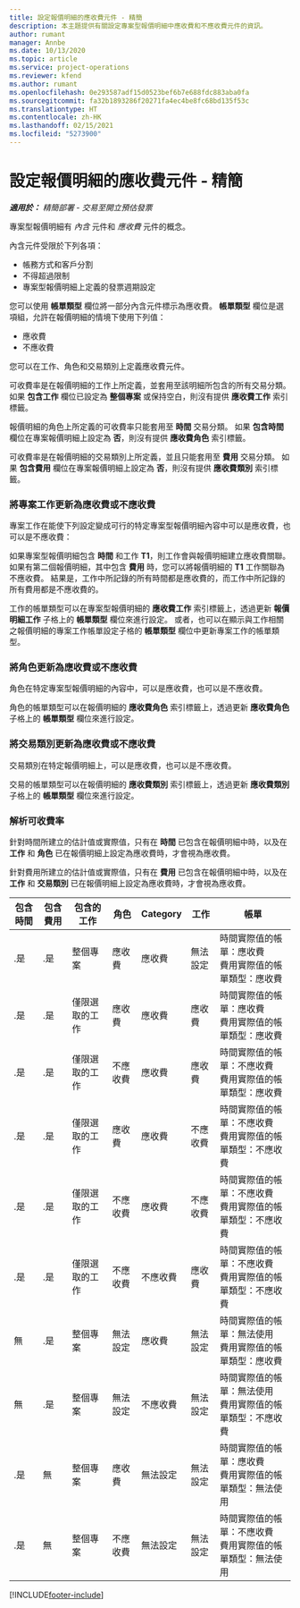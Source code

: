 ```yaml
---
title: 設定報價明細的應收費元件 - 精簡
description: 本主題提供有關設定專案型報價明細中應收費和不應收費元件的資訊。
author: rumant
manager: Annbe
ms.date: 10/13/2020
ms.topic: article
ms.service: project-operations
ms.reviewer: kfend
ms.author: rumant
ms.openlocfilehash: 0e293587adf15d0523bef6b7e688fdc883aba0fa
ms.sourcegitcommit: fa32b1893286f20271fa4ec4be8fc68bd135f53c
ms.translationtype: HT
ms.contentlocale: zh-HK
ms.lasthandoff: 02/15/2021
ms.locfileid: "5273900"
---
```

# <a name="configure-the-chargeable-components-of-a-quote-line---lite"></a>設定報價明細的應收費元件 - 精簡

_**適用於：** 精簡部署 - 交易至開立預估發票_

專案型報價明細有 *內含* 元件和 *應收費* 元件的概念。

內含元件受限於下列各項：

  - 帳務方式和客戶分割
  - 不得超過限制 
  - 專案型報價明細上定義的發票週期設定

您可以使用 **帳單類型** 欄位將一部分內含元件標示為應收費。 **帳單類型** 欄位是選項組，允許在報價明細的情境下使用下列值：

  - 應收費
  - 不應收費

您可以在工作、角色和交易類別上定義應收費元件。

可收費率是在報價明細的工作上所定義，並套用至該明細所包含的所有交易分類。 如果 **包含工作** 欄位已設定為 **整個專案** 或保持空白，則沒有提供 **應收費工作** 索引標籤。

報價明細的角色上所定義的可收費率只能套用至 **時間** 交易分類。 如果 **包含時間** 欄位在專案報價明細上設定為 **否**，則沒有提供 **應收費角色** 索引標籤。

可收費率是在報價明細的交易類別上所定義，並且只能套用至 **費用** 交易分類。 如果 **包含費用** 欄位在專案報價明細上設定為 **否**，則沒有提供 **應收費類別** 索引標籤。

### <a name="update-a-project-task-to-be-chargeable-or-non-chargeable"></a>將專案工作更新為應收費或不應收費

專案工作在能使下列設定變成可行的特定專案型報價明細內容中可以是應收費，也可以是不應收費：

如果專案型報價明細包含 **時間** 和工作 **T1**，則工作會與報價明細建立應收費關聯。 如果有第二個報價明細，其中包含 **費用** 時，您可以將報價明細的 **T1** 工作關聯為不應收費。 結果是，工作中所記錄的所有時間都是應收費的，而工作中所記錄的所有費用都是不應收費的。

工作的帳單類型可以在專案型報價明細的 **應收費工作** 索引標籤上，透過更新 **報價明細工作** 子格上的 **帳單類型** 欄位來進行設定。 或者，也可以在顯示與工作相關之報價明細的專案工作帳單設定子格的 **帳單類型** 欄位中更新專案工作的帳單類型。

### <a name="update-a-role-to-be-chargeable-or-non-chargeable"></a>將角色更新為應收費或不應收費

角色在特定專案型報價明細的內容中，可以是應收費，也可以是不應收費。

角色的帳單類型可以在報價明細的 **應收費角色** 索引標籤上，透過更新 **應收費角色** 子格上的 **帳單類型** 欄位來進行設定。

### <a name="update-a-transaction-category-to-be-chargeable-or-non-chargeable"></a>將交易類別更新為應收費或不應收費

交易類別在特定報價明細上，可以是應收費，也可以是不應收費。

交易的帳單類型可以在報價明細的 **應收費類別** 索引標籤上，透過更新 **應收費類別** 子格上的 **帳單類型** 欄位來進行設定。

### <a name="resolve-chargeability"></a>解析可收費率
針對時間所建立的估計值或實際值，只有在 **時間** 已包含在報價明細中時，以及在 **工作** 和 **角色** 已在報價明細上設定為應收費時，才會視為應收費。

針對費用所建立的估計值或實際值，只有在 **費用** 已包含在報價明細中時，以及在 **工作** 和 **交易類別** 已在報價明細上設定為應收費時，才會視為應收費。

| 包含時間 | 包含費用 | 包含的工作 | 角色 | Category | 工作​​ | 帳單 |
| --- | --- | --- | --- | --- | --- | --- |
| .是 | .是 | 整個專案 | 應收費 | 應收費 | 無法設定 | 時間實際值的帳單：應收費 </br>費用實際值的帳單類型：應收費 |
| .是 | .是 | 僅限選取的工作 | 應收費 | 應收費 | 應收費 | 時間實際值的帳單：應收費</br>費用實際值的帳單類型：應收費 |
| .是 | .是 | 僅限選取的工作 | 不應收費 | 應收費 | 應收費 | 時間實際值的帳單：不應收費</br>費用實際值的帳單類型：應收費 |
| .是 | .是 | 僅限選取的工作 | 應收費 | 應收費 | 不應收費 | 時間實際值的帳單：不應收費</br> 費用實際值的帳單類型：不應收費 |
| .是 | .是 | 僅限選取的工作 | 不應收費 | 應收費 | 不應收費 | 時間實際值的帳單：不應收費</br> 費用實際值的帳單類型：不應收費 |
| .是 | .是 | 僅限選取的工作 | 不應收費 | 不應收費 | 應收費 | 時間實際值的帳單：不應收費</br> 費用實際值的帳單類型：不應收費 |
| 無 | .是 | 整個專案 | 無法設定 | 應收費 | 無法設定 | 時間實際值的帳單：無法使用 </br>費用實際值的帳單類型：應收費 |
| 無 | .是 | 整個專案 | 無法設定 | 不應收費 | 無法設定 | 時間實際值的帳單：無法使用 </br>費用實際值的帳單類型：不應收費 |
| .是 | 無 | 整個專案 | 應收費 | 無法設定 | 無法設定 | 時間實際值的帳單：應收費</br>費用實際值的帳單類型：無法使用 |
| .是 | 無 | 整個專案 | 不應收費 | 無法設定 | 無法設定 | 時間實際值的帳單：不應收費 </br>費用實際值的帳單類型：無法使用 |


[!INCLUDE[footer-include](../../includes/footer-banner.md)]